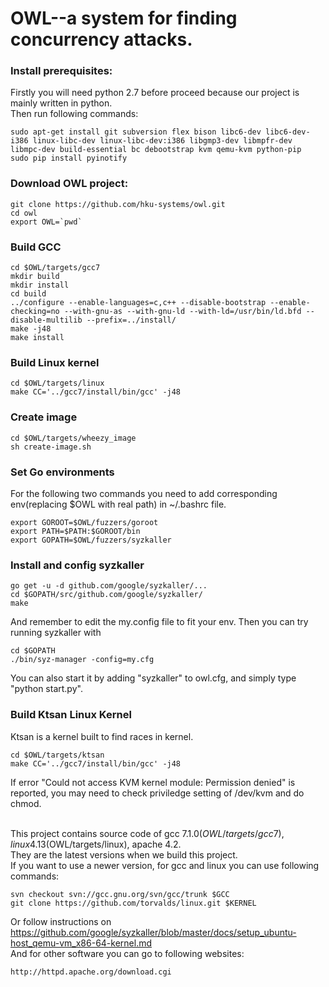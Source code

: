 # OWL--a system for finding concurrency attacks.

### Install prerequisites:
Firstly you will need python 2.7 before proceed because our project is mainly written in python.<br>
Then run following commands:
```
sudo apt-get install git subversion flex bison libc6-dev libc6-dev-i386 linux-libc-dev linux-libc-dev:i386 libgmp3-dev libmpfr-dev libmpc-dev build-essential bc debootstrap kvm qemu-kvm python-pip
sudo pip install pyinotify
```

### Download OWL project:

```
git clone https://github.com/hku-systems/owl.git
cd owl
export OWL=`pwd`
```
### Build GCC
```
cd $OWL/targets/gcc7
mkdir build
mkdir install
cd build
../configure --enable-languages=c,c++ --disable-bootstrap --enable-checking=no --with-gnu-as --with-gnu-ld --with-ld=/usr/bin/ld.bfd --disable-multilib --prefix=../install/
make -j48
make install
```
### Build Linux kernel
```
cd $OWL/targets/linux
make CC='../gcc7/install/bin/gcc' -j48
```
### Create image
```
cd $OWL/targets/wheezy_image
sh create-image.sh
```
### Set Go environments
For the following two commands you need to add corresponding env(replacing $OWL with real path) in ~/.bashrc file.
```
export GOROOT=$OWL/fuzzers/goroot
export PATH=$PATH:$GOROOT/bin
export GOPATH=$OWL/fuzzers/syzkaller
```
### Install and config syzkaller
```
go get -u -d github.com/google/syzkaller/...
cd $GOPATH/src/github.com/google/syzkaller/
make
```
And remember to edit the my.config file to fit your env. Then you can try running syzkaller with
```
cd $GOPATH
./bin/syz-manager -config=my.cfg
```
You can also start it by adding "syzkaller" to owl.cfg, and simply type "python start.py".<br>
### Build Ktsan Linux Kernel
Ktsan is a kernel built to find races in kernel.
```
cd $OWL/targets/ktsan
make CC='../gcc7/install/bin/gcc' -j48
```

If error "Could not access KVM kernel module: Permission denied" is reported, you may need to check priviledge setting of /dev/kvm and do chmod.<br><br>

This project contains source code of gcc 7.1.0($OWL/targets/gcc7), linux 4.13($OWL/targets/linux), apache 4.2. <br>
They are the latest versions when we build this project.<br>
If you want to use a newer version, for gcc and linux you can use following commands:<br>
```
svn checkout svn://gcc.gnu.org/svn/gcc/trunk $GCC
git clone https://github.com/torvalds/linux.git $KERNEL
```
Or follow instructions on https://github.com/google/syzkaller/blob/master/docs/setup_ubuntu-host_qemu-vm_x86-64-kernel.md <br>
And for other software you can go to following websites:
```
http://httpd.apache.org/download.cgi
```
